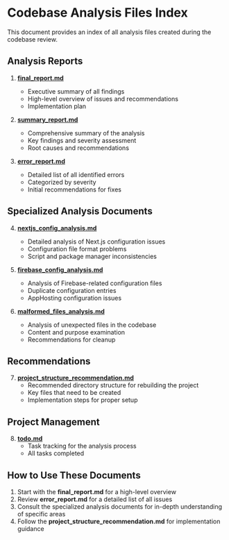 # Codebase Analysis Files Index

This document provides an index of all analysis files created during the codebase review.

## Analysis Reports

1. **[final_report.md](./final_report.md)**
   - Executive summary of all findings
   - High-level overview of issues and recommendations
   - Implementation plan

2. **[summary_report.md](./summary_report.md)**
   - Comprehensive summary of the analysis
   - Key findings and severity assessment
   - Root causes and recommendations

3. **[error_report.md](./error_report.md)**
   - Detailed list of all identified errors
   - Categorized by severity
   - Initial recommendations for fixes

## Specialized Analysis Documents

4. **[nextjs_config_analysis.md](./nextjs_config_analysis.md)**
   - Detailed analysis of Next.js configuration issues
   - Configuration file format problems
   - Script and package manager inconsistencies

5. **[firebase_config_analysis.md](./firebase_config_analysis.md)**
   - Analysis of Firebase-related configuration files
   - Duplicate configuration entries
   - AppHosting configuration issues

6. **[malformed_files_analysis.md](./malformed_files_analysis.md)**
   - Analysis of unexpected files in the codebase
   - Content and purpose examination
   - Recommendations for cleanup

## Recommendations

7. **[project_structure_recommendation.md](./project_structure_recommendation.md)**
   - Recommended directory structure for rebuilding the project
   - Key files that need to be created
   - Implementation steps for proper setup

## Project Management

8. **[todo.md](./todo.md)**
   - Task tracking for the analysis process
   - All tasks completed

## How to Use These Documents

1. Start with the **final_report.md** for a high-level overview
2. Review **error_report.md** for a detailed list of all issues
3. Consult the specialized analysis documents for in-depth understanding of specific areas
4. Follow the **project_structure_recommendation.md** for implementation guidance